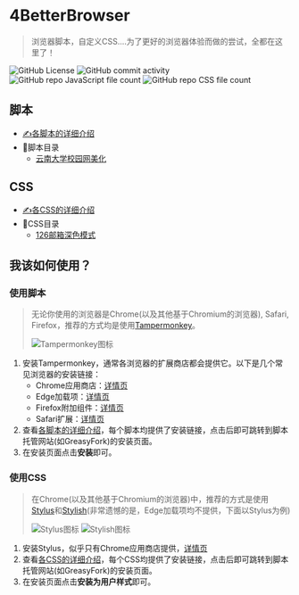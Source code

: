# 4BetterBrowser

> 浏览器脚本，自定义CSS....为了更好的浏览器体验而做的尝试，全都在这里了！

![GitHub License](https://img.shields.io/github/license/Steven-Zhl/4BetterBrowser?label=License) ![GitHub commit activity](https://img.shields.io/github/commit-activity/y/Steven-Zhl/4BetterBrowser?label=Commit%20Activity) ![GitHub repo JavaScript file count](https://img.shields.io/github/directory-file-count/Steven-Zhl/4BetterBrowser/Scripts?label=JavaScript%20Files&type=file&extension=js&color=yellow) ![GitHub repo CSS file count](https://img.shields.io/github/directory-file-count/Steven-Zhl/4BetterBrowser/Scripts?label=CSS%20Files&type=file&color=purple)

## 脚本

* [✍各脚本的详细介绍](./Scripts/README.md)
* 📁脚本目录
  * [云南大学校园网美化](./Scripts/YNU-selfsrv-enhance.js)

## CSS

* [✍各CSS的详细介绍](./CSS/README.md)
* 📁CSS目录
  * [126邮箱深色模式](./CSS/126-mail-darkmode/126-mail-darkmode.css)

## 我该如何使用？

### 使用脚本

> 无论你使用的浏览器是Chrome(以及其他基于Chromium的浏览器), Safari,
> Firefox，推荐的方式均是使用[Tampermonkey](https://www.tampermonkey.net/)。
>
> ![Tampermonkey图标](https://store-images.s-microsoft.com/image/apps.20759.f7dbc670-57ef-4f66-932b-7a8786594577.1e93160d-1a0b-42ef-92b3-7f652ab8df5d.eadba2ba-e3fe-404c-bc8b-b383ebeb0d00?mode=scale&h=50&w=50)

1. 安装Tampermonkey，通常各浏览器的扩展商店都会提供它。以下是几个常见浏览器的安装链接：
    * Chrome应用商店：[详情页](https://chromewebstore.google.com/detail/tampermonkey/dhdgffkkebhmkfjojejmpbldmpobfkfo)
    * Edge加载项：[详情页](https://microsoftedge.microsoft.com/addons/detail/Tampermonkey/iikmkjmpaadaobahmlepeloendndfphd)
    * Firefox附加组件：[详情页](https://addons.mozilla.org/zh-CN/firefox/addon/tampermonkey/)
    * Safari扩展：[详情页](https://apps.apple.com/cn/app/tampermonkey/id1482490089)
2. 查看[各脚本的详细介绍](./Scripts/README.md)，每个脚本均提供了安装链接，点击后即可跳转到脚本托管网站(如GreasyFork)的安装页面。
3. 在安装页面点击**安装**即可。

### 使用CSS

> 在Chrome(以及其他基于Chromium的浏览器)中，推荐的方式是使用[Stylus](https://chromewebstore.google.com/detail/stylus/clngdbkpkpeebahjckkjfobafhncgmne)和[Stylish](https://chromewebstore.google.com/detail/stylish-custom-themes-for/fjnbnpbmkenffdnngjfgmeleoegfcffe)(非常遗憾的是，Edge加载项均不提供，下面以Stylus为例)
>
> ![Stylus图标](https://lh3.googleusercontent.com/2K8pc_5-2DkPam9b3oAWoITZ7IuIz68A5a8Ssg2_MNNHTPWPOPSBVTFdTmeVu9hi8GJxpKbvTekgwpeyGV6vXyBKH80=s50)
> ![Stylish图标](https://lh3.googleusercontent.com/9DqxDItZ8uhKzrYoWL4nDqoIl60Tj7XIBoIrW04dk8sVORo-zFbuCr6cGo6Vthn7ViXKq-pqeWnS4brn8pgGp4Pr=s50)

1. 安装Stylus，似乎只有Chrome应用商店提供，[详情页](https://chrome.google.com/webstore/detail/stylus/clngdbkpkpeebahjckkjfobafhncgmne)
2. 查看[各CSS的详细介绍](./CSS/README.md)，每个CSS均提供了安装链接，点击后即可跳转到脚本托管网站(如GreasyFork)的安装页面。
3. 在安装页面点击**安装为用户样式**即可。
